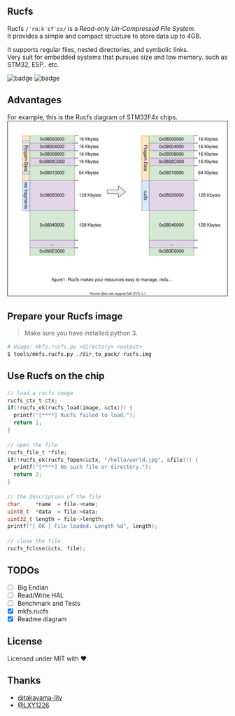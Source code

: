## Rucfs
Rucfs `/ˈrɑːkˈɛfˈɛs/` is a _Read-only Un-Compressed File System_.  
It provides a simple and compact structure to store data up to 4GB.

It supports regular files, nested directories, and symbolic links.  
Very suit for embedded systems that pursues size and low memory. such as STM32, ESP.. etc.

![badge](https://img.shields.io/badge/RUCFS-1.0-lightgrey) ![badge](https://img.shields.io/badge/License-MIT-blue)

## Advantages
For example, this is the Rucfs diagram of STM32F4x chips.
![diagram](./img/flash-diagram.svg)

## Prepare your Rucfs image
> Make sure you have installed python 3.
``` bash
# Usage: mkfs.rucfs.py <directory> <output>
$ tools/mkfs.rucfs.py ./dir_to_pack/ rucfs.img
```

## Use Rucfs on the chip
```c
// load a rucfs image
rucfs_ctx_t ctx;
if(!rucfs_ok(rucfs_load(image, &ctx))) {
  printf("[****] Rucfs failed to load.");
  return 1;
}

// open the file
rucfs_file_t *file;
if(!rucfs_ok(rucfs_fopen(&ctx, "/hello/world.jpg", &file))) {
  printf("[****] No such file or directory.");
  return 2;
}

// the description of the file
char     *name  = file->name;
uint8_t  *data  = file->data;
uint32_t length = file->length;
printf("[ OK ] File loaded. Length %d", length);

// close the file
rucfs_fclose(&ctx, file);
```

## TODOs
- [ ] Big Endian
- [ ] Read/Write HAL
- [ ] Benchmark and Tests
- [x] mkfs.rucfs
- [x] Readme diagram

## License
Licensed under MIT with ❤.

## Thanks
- [@takayama-lily](https://github.com/takayama-lily)
- [@LXY1226](https://github.com/LXY1226)
